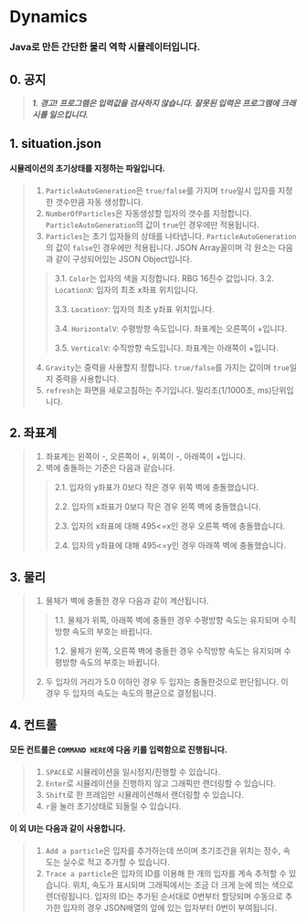 # Dynamics
### Java로 만든 간단한 물리 역학 시뮬레이터입니다.
## 0. 공지
> ***1. 경고! 프로그램은 입력값을 검사하지 않습니다. 잘못된 입력은 프로그램에 크래시를 일으킵니다.***   

## 1. situation.json
#### 시뮬레이션의 초기상태를 지정하는 파일입니다.
> 1. `ParticleAutoGeneration`은 `true/false`를 가지며 `true`일시 입자를 지정한 갯수만큼 자동 생성합니다.
> 2. `NumberOfParticles`은 자동생성할 입자의 갯수를 지정합니다. `ParticleAutoGeneration`의 값이 `true`인 경우에만 적용됩니다.
> 3. `Particles`는 초기 입자들의 상태를 나타냅니다. `ParticleAutoGeneration`의 값이 `false`인 경우에만 적용됩니다. JSON Array꼴이며 각 원소는 다음과 같이 구성되어있는 JSON Object입니다.
> > 3.1. `Color`는 입자의 색을 지정합니다. RBG 16진수 값입니다.
> > 3.2. `LocationX`: 입자의 최초 x좌표 위치입니다.
> >
> > 3.3. `LocationY`: 입자의 최초 y좌표 위치입니다.
> >
> > 3.4. `HorizontalV`: 수평방향 속도입니다. 좌표계는 오른쪽이 +입니다.
> >
> > 3.5. `VerticalV`: 수직방향 속도입니다. 좌표계는 아래쪽이 +입니다.
> 4. `Gravity`는 중력을 사용할지 정합니다. `true/false`를 가지는 값이며 `true`일지 중력을 사용합니다.
> 5. `refresh`는 화면을 새로고침하는 주기입니다. 밀리초(1/1000초, ms)단위입니다.

## 2. 좌표계
> 1. 좌표계는 왼쪽이 -, 오른쪽이 +, 위쪽이 -, 아래쪽이 +입니다.
> 2. 벽에 충돌하는 기준은 다음과 같습니다.
> > 2.1. 입자의 y좌표가 0보다 작은 경우 위쪽 벽에 충돌했습니다.
> >
> > 2.2. 입자의 x좌표가 0보다 작은 경우 왼쪽 벽에 충돌했습니다.
> >
> > 2.3. 입자의 x좌표에 대해 495<=x인 경우 오른쪽 벽에 충돌했습니다.
> >
> > 2.4. 입자의 y좌표에 대해 495<=y인 경우 아래쪽 벽에 충돌했습니다.


## 3. 물리
> 1. 물체가 벽에 충돌한 경우 다음과 같이 계산됩니다.
> > 1.1. 물체가 위쪽, 아래쪽 벽에 충돌한 경우 수평방향 속도는 유지되며 수직방향 속도의 부호는 바뀝니다.
> >
> > 1.2. 물체가 왼쪽, 오른쪽 벽에 충돌한 경우 수직방향 속도는 유지되며 수평방향 속도의 부호는 바뀝니다.
> 2. 두 입자의 거리가 5.0 이하인 경우 두 입자는 충돌한것으로 판단됩니다. 이 경우 두 입자의 속도는 속도의 평균으로 결정됩니다.

## 4. 컨트롤
#### 모든 컨트롤은 `COMMAND HERE`에 다음 키를 입력함으로 진행됩니다.
> 1. `SPACE`로 시뮬레이션을 일시정지/진행할 수 있습니다.
> 2. `Enter`로 시뮬레이션을 진행하지 않고 그래픽만 랜더링할 수 있습니다.
> 3. `Shift`로 한 프레임만 시뮬레이션해서 랜더링할 수 있습니다.
> 4. `r`을 눌러 초기상태로 되돌릴 수 있습니다.
#### 이 외 UI는 다음과 같이 사용합니다.
> 1. `Add a particle`은 입자를 추가하는데 쓰이며 초기조건을 위치는 정수, 속도는 실수로 적고 추가할 수 있습니다.
> 2. `Trace a particle`은 입자의 ID를 이용해 한 개의 입자를 계속 추적할 수 있습니다. 위치, 속도가 표시되며 그래픽에서는 조금 더 크게 눈에 띄는 색으로 렌더링됩니다. 입자의 ID는 추가된 순서대로 0번부터 할당되며 수동으로 추가한 입자의 경우 JSON배열의 앞에 있는 입자부터 0번이 부여됩니다.
